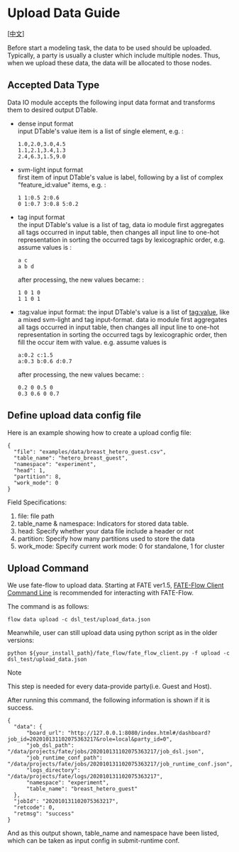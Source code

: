 # Upload Data Guide

[[中文](upload_data_guide_zh.md)]

Before start a modeling task, the data to be used should be uploaded.
Typically, a party is usually a cluster which include multiple nodes.
Thus, when we upload these data, the data will be allocated to those
nodes.

## Accepted Data Type

Data IO module accepts the following input data format and transforms
them to desired output DTable.

  - dense input format  
    input DTable's value item is a list of single element, e.g. :
    
        1.0,2.0,3.0,4.5
        1.1,2.1,3.4,1.3
        2.4,6.3,1.5,9.0

  - svm-light input format  
    first item of input DTable's value is label, following by a list of
    complex "feature\_id:value" items, e.g. :
    
        1 1:0.5 2:0.6
        0 1:0.7 3:0.8 5:0.2

  - tag input format  
    the input DTable's value is a list of tag, data io module first
    aggregates all tags occurred in input table, then changes all input
    line to one-hot representation in sorting the occurred tags by
    lexicographic order, e.g. assume values is :
    
        a c
        a b d
    
    after processing, the new values became: :
    
        1 0 1 0
        1 1 0 1

<!-- end list -->

  - :tag:value input format: the input DTable's value is a list of
    <tag:value>, like a mixed svm-light and tag input-format. data io
    module first aggregates all tags occurred in input table, then
    changes all input line to one-hot representation in sorting the
    occurred tags by lexicographic order, then fill the occur item with
    value. e.g. assume values is
    
        a:0.2 c:1.5
        a:0.3 b:0.6 d:0.7
    
    after processing, the new values became: :
    
        0.2 0 0.5 0
        0.3 0.6 0 0.7

## Define upload data config file

Here is an example showing how to create a upload config file:

``` sourceCode json
{
  "file": "examples/data/breast_hetero_guest.csv",
  "table_name": "hetero_breast_guest",
  "namespace": "experiment",
  "head": 1,
  "partition": 8,
  "work_mode": 0
}
```

Field Specifications:

1.  file: file path
2.  table\_name & namespace: Indicators for stored data table.
3.  head: Specify whether your data file include a header or not
4.  partition: Specify how many partitions used to store the data
5.  work\_mode: Specify current work mode: 0 for standalone, 1 for
    cluster

## Upload Command

We use fate-flow to upload data. Starting at FATE ver1.5, [FATE-Flow
Client Command Line](../../api/fate_client/flow_client.md) is
recommended for interacting with FATE-Flow.

The command is as follows:

``` sourceCode bash
flow data upload -c dsl_test/upload_data.json
```

Meanwhile, user can still upload data using python script as in the
older
versions:

``` sourceCode bash
python ${your_install_path}/fate_flow/fate_flow_client.py -f upload -c dsl_test/upload_data.json
```

<div class="note">

<div class="admonition-title">

Note

</div>

This step is needed for every data-provide party(i.e. Guest and Host).

</div>

After running this command, the following information is shown if it is
success.

``` sourceCode json
{
  "data": {
      "board_url": "http://127.0.0.1:8080/index.html#/dashboard?job_id=202010131102075363217&role=local&party_id=0",
      "job_dsl_path": "/data/projects/fate/jobs/202010131102075363217/job_dsl.json",
      "job_runtime_conf_path": "/data/projects/fate/jobs/202010131102075363217/job_runtime_conf.json",
      "logs_directory": "/data/projects/fate/logs/202010131102075363217",
      "namespace": "experiment",
      "table_name": "breast_hetero_guest"
  },
  "jobId": "202010131102075363217",
  "retcode": 0,
  "retmsg": "success"
}
```

And as this output shown, table\_name and namespace have been listed,
which can be taken as input config in submit-runtime conf.
